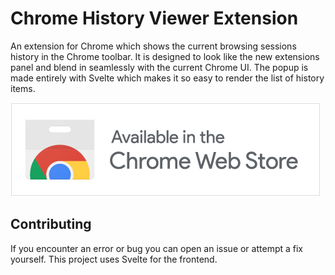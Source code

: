 # Chrome History Viewer Extension

An extension for Chrome which shows the current browsing sessions history in the Chrome toolbar. It is designed to look like the new extensions panel and blend in seamlessly with the current Chrome UI. The popup is made entirely with Svelte which makes it so easy to render the list of history items.

[![Available in the Chrome Web Store](.github/webstore.png)]([https://chrome.google.com/webstore/detail/download-manager/epgkpmpjileiepinlphboolabkkdelle](https://chrome.google.com/webstore/detail/history-viewer/lepdeiameebhegahgipnooenlpndibng))

## Contributing

If you encounter an error or bug you can open an issue or attempt a fix yourself. This project uses Svelte for the frontend.
